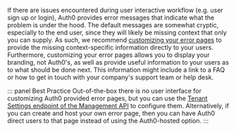 If there are issues encountered during user interactive workflow (e.g. user sign up or login), Auth0 provides error messages that indicate what the problem is under the hood. The default messages are somewhat cryptic, especially to the end user, since they will likely be missing context that only you can supply. As such, we recommend [customizing your error pages](/universal-login/custom-error-pages) to provide the missing context-specific information directly to your users. Furthermore, customizing your error pages allows you to display your branding, not Auth0's, as well as provide useful information to your users as to what should be done next. This information might include a link to a FAQ or how to get in touch with your company's support team or help desk.

::: panel Best Practice
Out-of-the-box there is no user interface for customizing Auth0 provided error pages, but you can use the [Tenant Settings endpoint of the Management API](/api/management/v2#!/Tenants/patch_settings) to configure them. Alternatively, if you can create and host your own error page, then you can have Auth0 direct users to that page instead of using the Auth0-hosted option. 
:::
